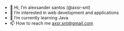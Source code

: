 - 👋 Hi, I’m alexsander santos (@axsr-snt)
- 👀 I’m interested in web development and applications
- 🌱 I’m currently learning Java
- 📫 How to reach me axsr.snt@gmail.com

<!---
axsr-snt/axsr-snt is a ✨ special ✨ repository because its `README.md` (this file) appears on your GitHub profile.
You can click the Preview link to take a look at your changes.
--->
